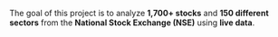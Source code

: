 The goal of this project is to analyze **1,700+ stocks** and **150 different sectors** from the **National Stock Exchange (NSE)** using **live data**.
